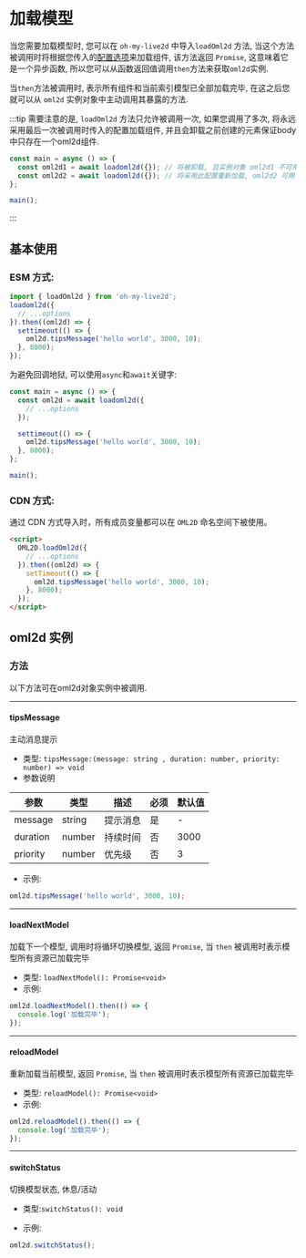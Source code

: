 # 加载模型

当您需要加载模型时, 您可以在 `oh-my-live2d` 中导入`loadOml2d` 方法, 当这个方法被调用时将根据您传入的[配置选项](/options/Options)来加载组件, 该方法返回 `Promise`, 这意味着它是一个异步函数, 所以您可以从函数返回值调用`then`方法来获取`oml2d`实例.

当`then`方法被调用时, 表示所有组件和当前索引模型已全部加载完毕, 在这之后您就可以从 `oml2d` 实例对象中主动调用其暴露的方法.

:::tip
需要注意的是, `loadOml2d` 方法只允许被调用一次, 如果您调用了多次, 将永远采用最后一次被调用时传入的配置加载组件, 并且会卸载之前创建的元素保证body中只存在一个oml2d组件.

```ts
const main = async () => {
  const oml2d1 = await loadoml2d({}); // 将被卸载, 且实例对象 oml2d1 不可用
  const oml2d2 = await loadoml2d({}); // 将采用此配置重新加载, oml2d2 可用
};

main();
```

:::

## 基本使用

### ESM 方式:

```ts
import { loadOml2d } from 'oh-my-live2d';
loadoml2d({
  // ...options
}).then((oml2d) => {
  settimeout(() => {
    oml2d.tipsMessage('hello world', 3000, 10);
  }, 8000);
});
```

为避免回调地狱, 可以使用`async`和`await`关键字:

```ts
const main = async () => {
  const oml2d = await loadoml2d({
    // ...options
  });

  settimeout(() => {
    oml2d.tipsMessage('hello world', 3000, 10);
  }, 8000);
};

main();
```

### CDN 方式:

通过 CDN 方式导入时，所有成员变量都可以在 `OML2D` 命名空间下被使用。

```html
<script>
  OML2D.loadOml2d({
    // ...options
  }).then((oml2d) => {
    setTimeout(() => {
      oml2d.tipsMessage('hello world', 3000, 10);
    }, 8000);
  });
</script>
```

## oml2d 实例

### 方法

以下方法可在oml2d对象实例中被调用.

---

#### tipsMessage

主动消息提示

- 类型: `tipsMessage:(message: string , duration: number, priority: number) => void`
- 参数说明

| 参数     | 类型   | 描述     | 必须 | 默认值 |
| -------- | ------ | -------- | ---- | ------ |
| message  | string | 提示消息 | 是   | -      |
| duration | number | 持续时间 | 否   | 3000   |
| priority | number | 优先级   | 否   | 3      |

- 示例:

```ts
oml2d.tipsMessage('hello world', 3000, 10);
```

---

#### loadNextModel

加载下一个模型, 调用时将循环切换模型, 返回 `Promise`, 当 `then` 被调用时表示模型所有资源已加载完毕

- 类型: `loadNextModel(): Promise<void>`
- 示例:

```ts
oml2d.loadNextModel().then(() => {
  console.log('加载完毕');
});
```

---

#### reloadModel

重新加载当前模型, 返回 `Promise`, 当 `then` 被调用时表示模型所有资源已加载完毕

- 类型: `reloadModel(): Promise<void>`
- 示例:

```ts
oml2d.reloadModel().then(() => {
  console.log('加载完毕');
});
```

---

#### switchStatus

切换模型状态, 休息/活动

- 类型:`switchStatus(): void`

- 示例:

```ts
oml2d.switchStatus();
```
